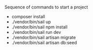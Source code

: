 Sequence of commands to start a project
- composer install
- ./vendor/bin/sail up
- ./vendor/bin/sail npm install
- ./vendor/bin/sail run dev
- ./vendor/bin/sail artisan migrate
- ./vendor/bin/sail artisan db:seed

